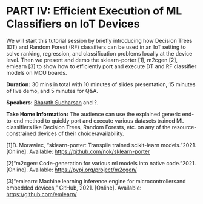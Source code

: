 # PART IV: Efficient Execution of ML Classifiers on IoT Devices

We will start this tutorial session by briefly introducing how Decision Trees (DT) and Random Forest (RF) classifiers can be used in an IoT setting to solve ranking, regression, and classification problems locally at the device level. Then we present and demo the sklearn-porter [1], m2cgen [2], emlearn [3] to show how to efficiently port and execute DT and RF classifier models on MCU boards.

**Duration:** 30 mins in total with 10 minutes of slides presentation, 15 minutes of live demo, and 5 minutes for Q&A.

**Speakers:** [Bharath Sudharsan](https://bharathsudharsan.github.io/profile/) and ?.

**Take Home Information:** The audience can use the explained generic end-to-end method to quickly port and execute various datasets trained ML classifiers like Decision Trees, Random Forests, etc. on any of the resource-constrained devices of their choice/availability.

[1]D.  Morawiec,  “sklearn-porter:  Transpile  trained  scikit-learn  models.”2021. [Online]. Available: https://github.com/nok/sklearn-porter

[2]“m2cgen:  Code-generation  for  various  ml  models  into  native  code.”2021. [Online]. Available: https://pypi.org/project/m2cgen/

[3]“emlearn:  Machine  learning  inference  engine  for  microcontrollersand  embedded  devices,”  GitHub,  2021.  [Online].  Available:  https://github.com/emlearn/